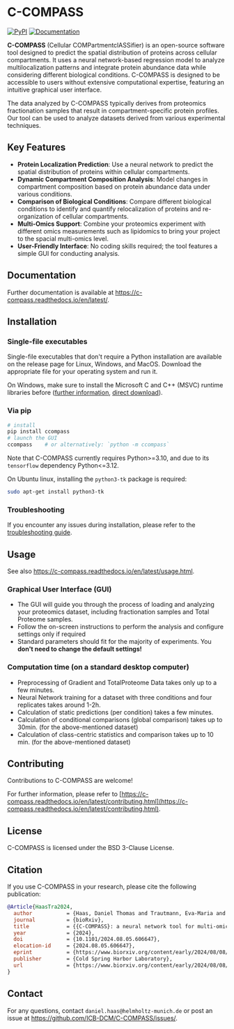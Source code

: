 # C-COMPASS

[![PyPI](https://badge.fury.io/py/ccompass.svg)](https://badge.fury.io/py/ccompass)
[![Documentation](https://readthedocs.org/projects/c-compass/badge/?version=latest)](https://c-compass.readthedocs.io)

**C-COMPASS** (Cellular COMPartmentclASSifier) is an open-source software tool designed to predict the spatial distribution of proteins across cellular compartments. It uses a neural network-based regression model to analyze multilocalization patterns and integrate protein abundance data while considering different biological conditions. C-COMPASS is designed to be accessible to users without extensive computational expertise, featuring an intuitive graphical user interface.

The data analyzed by C-COMPASS typically derives from proteomics fractionation samples that result in compartment-specific protein profiles. Our tool can be used to analyze datasets derived from various experimental techniques.

## Key Features

- **Protein Localization Prediction**: Use a neural network to predict the spatial distribution of proteins within cellular compartments.
- **Dynamic Compartment Composition Analysis**: Model changes in compartment composition based on protein abundance data under various conditions.
- **Comparison of Biological Conditions**: Compare different biological conditions to identify and quantify relocalization of proteins and re-organization of cellular compartments.
- **Multi-Omics Support**: Combine your proteomics experiment with different omics measurements such as lipidomics to bring your project to the spacial multi-omics level.
- **User-Friendly Interface**: No coding skills required; the tool features a simple GUI for conducting analysis.

## Documentation

Further documentation is available at https://c-compass.readthedocs.io/en/latest/.

## Installation

### Single-file executables

Single-file executables that don't require a Python installation are available
on the release page for Linux, Windows, and MacOS. Download the appropriate
file for your operating system and run it.

On Windows, make sure to install the Microsoft C and C++ (MSVC) runtime
libraries before ([further information](ttps://learn.microsoft.com/en-us/cpp/windows/latest-supported-vc-redist?view=msvc-170),
[direct download](https://aka.ms/vs/17/release/vc_redist.x64.exe)).

### Via pip

```bash
# install
pip install ccompass
# launch the GUI
ccompass    # or alternatively: `python -m ccompass`
```

Note that C-COMPASS currently requires Python>=3.10, and due to its
`tensorflow` dependency Python<=3.12.

On Ubuntu linux, installing the `python3-tk` package is required:

```bash
sudo apt-get install python3-tk
```

### Troubleshooting

If you encounter any issues during installation, please refer to the
[troubleshooting guide](https://c-compass.readthedocs.io/en/latest/troubleshooting.html).

## Usage

See also https://c-compass.readthedocs.io/en/latest/usage.html.

### Graphical User Interface (GUI)

* The GUI will guide you through the process of loading and analyzing your
  proteomics dataset, including fractionation samples and Total Proteome
  samples.
* Follow the on-screen instructions to perform the analysis and configure
  settings only if required
* Standard parameters should fit for the majority of experiments.
  You **don't need to change the default settings!**

### Computation time (on a standard desktop computer)

* Preprocessing of Gradient and TotalProteome Data takes only up to a few
  minutes.
* Neural Network training for a dataset with three conditions and four
  replicates takes around 1-2h.
* Calculation of static predictions (per condition) takes a few minutes.
* Calculation of conditional comparisons (global comparison) takes up to
  30min. (for the above-mentioned dataset)
* Calculation of class-centric statistics and comparison takes up to 10 min.
  (for the above-mentioned dataset)

## Contributing

Contributions to C-COMPASS are welcome!

For further information, please refer to
[https://c-compass.readthedocs.io/en/latest/contributing.html](https://c-compass.readthedocs.io/en/latest/contributing.html).

## License

C-COMPASS is licensed under the BSD 3-Clause License.

## Citation

If you use C-COMPASS in your research, please cite the following publication:

```bibtex
@Article{HaasTra2024,
  author           = {Haas, Daniel Thomas and Trautmann, Eva-Maria and Mao, Xia and Gerl, Mathias J. and Klose, Christian and Cheng, Xiping and Hasenauer, Jan and Krahmer, Natalie},
  journal          = {bioRxiv},
  title            = {{C-COMPASS}: a neural network tool for multi-omic classification of cell compartments},
  year             = {2024},
  doi              = {10.1101/2024.08.05.606647},
  elocation-id     = {2024.08.05.606647},
  eprint           = {https://www.biorxiv.org/content/early/2024/08/08/2024.08.05.606647.full.pdf},
  publisher        = {Cold Spring Harbor Laboratory},
  url              = {https://www.biorxiv.org/content/early/2024/08/08/2024.08.05.606647},
}
```

## Contact

For any questions, contact `daniel.haas@helmholtz-munich.de` or post an
issue at https://github.com/ICB-DCM/C-COMPASS/issues/.
